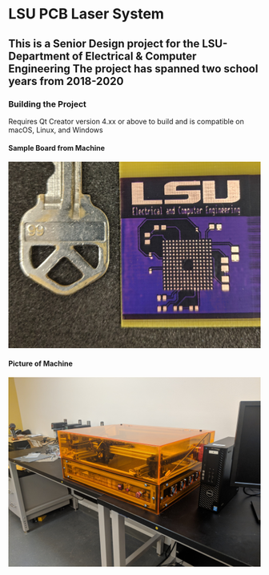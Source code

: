 # LSU PCB Laser System

## This is a Senior Design project for the LSU-Department of Electrical & Computer Engineering The project has spanned two school years from 2018-2020

### Building the Project

Requires Qt Creator version 4.xx or above to build and is compatible on macOS, Linux, and Windows


#### Sample Board from Machine
![](wiki/images/sample_board.jpg)

#### Picture of Machine
![](wiki/images/machine.jpg)
